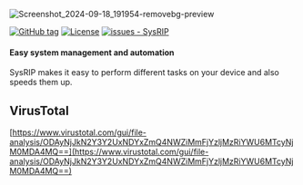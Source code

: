 ![Screenshot_2024-09-18_191954-removebg-preview](https://github.com/user-attachments/assets/8efd6085-0e79-4a91-953d-7b672db6ba9c)


[![GitHub tag](https://img.shields.io/github/tag/sam51210/SysRIP?include_prereleases=&sort=semver&color=blue)](https://github.com/sam51210/SysRIP/releases/)
[![License](https://img.shields.io/badge/License-MIT-blue)](https://github.com/sam51210/SysRIP/blob/main/LICENSE)
[![issues - SysRIP](https://img.shields.io/github/issues/sam51210/SysRIP)](https://github.com/sam51210/SysRIP/issues)

#### Easy system management and automation
SysRIP makes it easy to perform different tasks on your device and also speeds them up.

## VirusTotal
[https://www.virustotal.com/gui/file-analysis/ODAyNjJkN2Y3Y2UxNDYxZmQ4NWZiMmFjYzljMzRiYWU6MTcyNjM0MDA4MQ==](https://www.virustotal.com/gui/file-analysis/ODAyNjJkN2Y3Y2UxNDYxZmQ4NWZiMmFjYzljMzRiYWU6MTcyNjM0MDA4MQ==)
